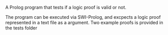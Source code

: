 A Prolog program that tests if a logic proof is valid or not.

The program can be executed via SWI-Prolog, and excpects a logic proof represented in a text file as a argument. Two example proofs is provided in the tests folder

